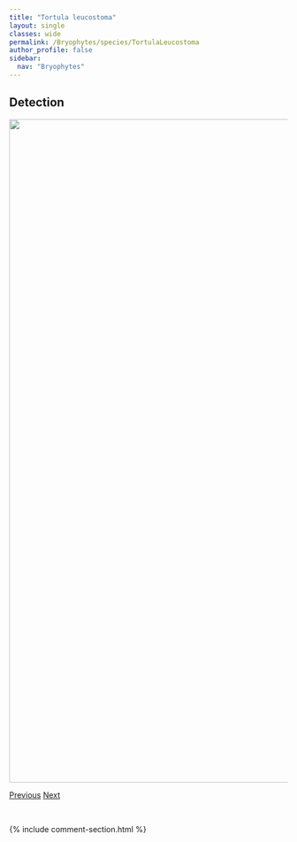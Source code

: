 ```yaml
---
title: "Tortula leucostoma"
layout: single
classes: wide
permalink: /Bryophytes/species/TortulaLeucostoma
author_profile: false
sidebar:
  nav: "Bryophytes"
---
```


<h2>Detection</h2>

<a href="https://drive.google.com/uc?export=view&id=1nB4vLLPoYIYlLwxDmAlwfcFN8TzL33do">
<img src="https://drive.google.com/uc?export=view&id=1nB4vLLPoYIYlLwxDmAlwfcFN8TzL33do" height = "1200" width = "800">
</a>


<a href="/DevelopmentWebsite/Bryophytes/species/TortulaHoppeana" class="pagination--pager" title="Tortula hoppeana">Previous</a> <a href="/DevelopmentWebsite/Bryophytes/species/TortulaMucronifolia" class="pagination--pager" title="Tortula mucronifolia">Next</a>

<p>&nbsp;</p>

{% include comment-section.html %}
